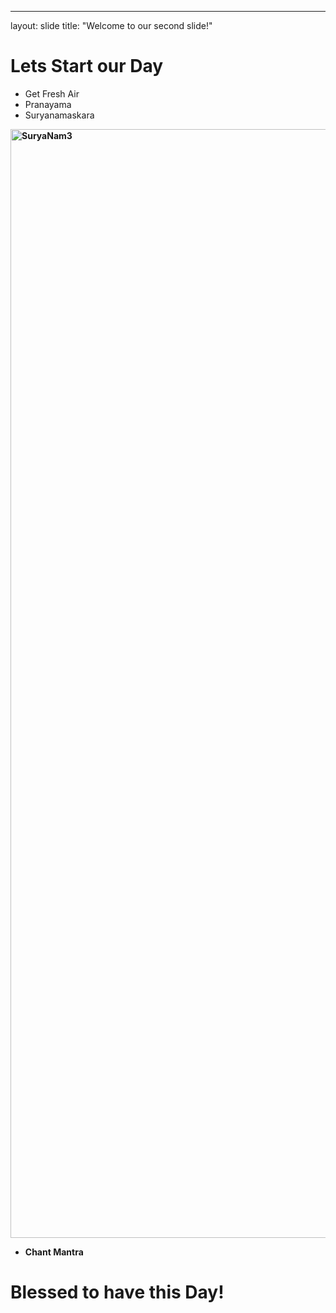 ---
layout: slide
title: "Welcome to our second slide!"
# Lets Start our Day
* Get Fresh Air
* Pranayama
* Suryanamaskara <b>
<img width="1774" alt="SuryaNam3" src="https://user-images.githubusercontent.com/83769177/117319829-4c6f4a00-aea9-11eb-8051-db226936bf67.png">

* Chant Mantra

# Blessed to have this Day!

